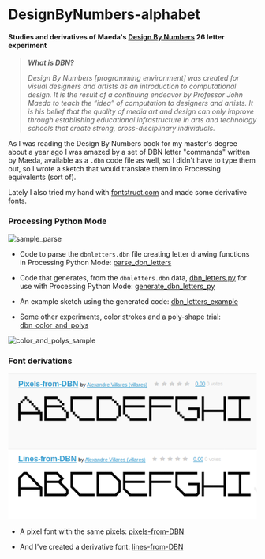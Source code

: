 # DesignByNumbers-alphabet

#### Studies and derivatives of Maeda's [Design By Numbers](https://dbn.media.mit.edu/whatisdbn.html) 26 letter experiment

>***What is DBN?***
>
>*Design By Numbers [programming environment] was created for visual designers and artists as an introduction to computational design. It is the result of a continuing endeavor by Professor John Maeda to teach the “idea” of computation to designers and artists. It is his belief that the quality of media art and design can only improve through establishing educational infrastructure in arts and technology schools that create strong, cross-disciplinary individuals.*

As I was reading the Design By Numbers book for my master's degree about a year ago I was amazed by a set of DBN letter "commands" written by Maeda, available as a `.dbn` code file as well, so I didn't have to type them out, so I  wrote a sketch that would translate them into Processing equivalents (sort of).

Lately I  also tried my hand with [fontstruct.com](https://fontstruct.com) and made some derivative fonts. 


### Processing Python Mode

![sample_parse](https://raw.githubusercontent.com/villares/DesignByNumbers-alphabet/master/parse_dbn_letters/sample_parse.png)

- Code to parse the `dbnletters.dbn` file creating letter drawing functions in Processing Python Mode: [parse_dbn_letters](https://github.com/villares/DesignByNumbers-alphabet/tree/master/parse_dbn_letters)

- Code that generates, from the `dbnletters.dbn` data, [dbn_letters.py](https://github.com/villares/DesignByNumbers-alphabet/tree/master/dbn_letters_example/dbn_letters.py) for use with Processing Python Mode: [generate_dbn_letters_py](https://github.com/villares/DesignByNumbers-alphabet/tree/master/generate_dbn_letters_py) 

- An example sketch using the generated code: [dbn_letters_example](https://github.com/villares/DesignByNumbers-alphabet/tree/master/dbn_letters_example)

- Some other experiments, color strokes and a poly-shape trial: [dbn_color_and_polys](https://github.com/villares/DesignByNumbers-alphabet/tree/master/dbn_color_and_polys)

![color_and_polys_sample](https://raw.githubusercontent.com/villares/DesignByNumbers-alphabet/master/dbn_color_and_polys/color_and_polys_sample.png)

### Font derivations

![image](fontstruct.png)

- A pixel font with the same pixels: [pixels-from-DBN](https://fontstruct.com/fontstructions/show/1628742/pixels-from-dbn)

- And I've created a derivative font: [lines-from-DBN](https://fontstruct.com/fontstructions/show/1628754/)
